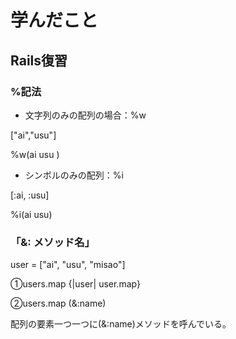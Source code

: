 # 学んだこと
## Rails復習
### %記法
- 文字列のみの配列の場合：%w

["ai","usu"]

%w(ai usu )


- シンボルのみの配列：%i

[:ai, :usu]

%i(ai usu)


### 「&: メソッド名」

user = ["ai", "usu", "misao"]

①users.map {|user| user.map}

②users.map (&:name)

配列の要素一つ一つに(&:name)メソッドを呼んでいる。
